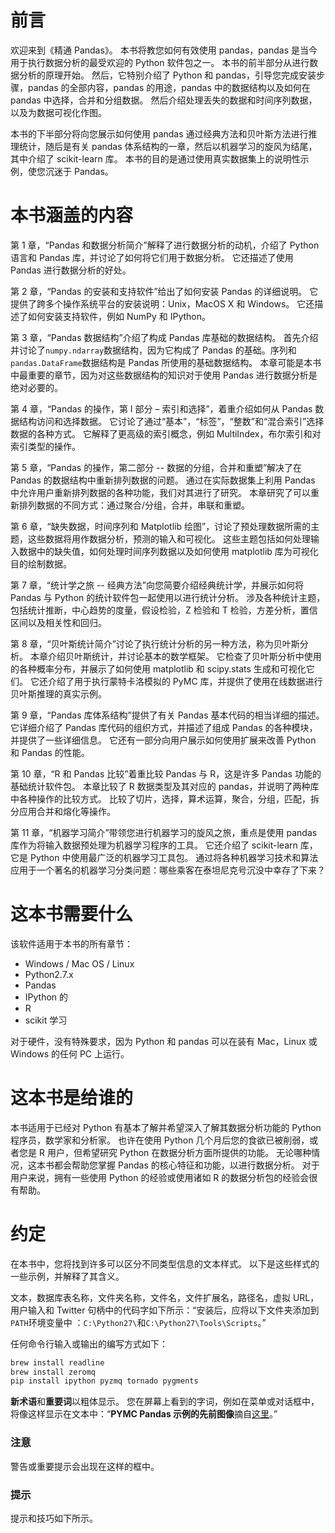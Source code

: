 # 前言

欢迎来到《精通 Pandas》。 本书将教您如何有效使用 pandas，pandas 是当今用于执行数据分析的最受欢迎的 Python 软件包之一。 本书的前半部分从进行数据分析的原理开始。 然后，它特别介绍了 Python 和 pandas，引导您完成安装步骤，pandas 的全部内容，pandas 的用途，pandas 中的数据结构以及如何在 pandas 中选择，合并和分组数据。 然后介绍处理丢失的数据和时间序列数据，以及为数据可视化作图。

本书的下半部分将向您展示如何使用 pandas 通过经典方法和贝叶斯方法进行推理统计，随后是有关 pandas 体系结构的一章，然后以机器学习的旋风为结尾，其中介绍了 scikit-learn 库。 本书的目的是通过使用真实数据集上的说明性示例，使您沉迷于 Pandas。

# 本书涵盖的内容

第 1 章，“Pandas 和数据分析简介”解释了进行数据分析的动机，介绍了 Python 语言和 Pandas 库，并讨论了如何将它们用于数据分析。 它还描述了使用 Pandas 进行数据分析的好处。

第 2 章，“Pandas 的安装和支持软件”给出了如何安装 Pandas 的详细说明。 它提供了跨多个操作系统平台的安装说明：Unix，MacOS X 和 Windows。 它还描述了如何安装支持软件，例如 NumPy 和 IPython。

第 3 章，“Pandas 数据结构”介绍了构成 Pandas 库基础的数据结构。 首先介绍并讨论了`numpy.ndarray`数据结构，因为它构成了 Pandas 的基础。序列和`pandas.DataFrame`数据结构是 Pandas 所使用的基础数据结构。 本章可能是本书中最重要的章节，因为对这些数据结构的知识对于使用 Pandas 进行数据分析是绝对必要的。

第 4 章，“Pandas 的操作，第 I 部分 – 索引和选择”，着重介绍如何从 Pandas 数据结构访问和选择数据。 它讨论了通过“基本”，“标签”，“整数”和“混合索引”选择数据的各种方式。 它解释了更高级的索引概念，例如 MultiIndex，布尔索引和对索引类型的操作。

第 5 章，“Pandas 的操作，第二部分 -- 数据的分组，合并和重塑”解决了在 Pandas 的数据结构中重新排列数据的问题。 通过在实际数据集上利用 Pandas 中允许用户重新排列数据的各种功能，我们对其进行了研究。 本章研究了可以重新排列数据的不同方式：通过聚合/分组，合并，串联和重塑。

第 6 章，“缺失数据，时间序列和 Matplotlib 绘图”，讨论了预处理数据所需的主题，这些数据将用作数据分析，预测的输入和可视化。 这些主题包括如何处理输入数据中的缺失值，如何处理时间序列数据以及如何使用 matplotlib 库为可视化目的绘制数据。

第 7 章，“统计学之旅 -- 经典方法”向您简要介绍经典统计学，并展示如何将 Pandas 与 Python 的统计软件包一起使用以进行统计分析。 涉及各种统计主题，包括统计推断，中心趋势的度量，假设检验，Z 检验和 T 检验，方差分析，置信区间以及相关性和回归。

第 8 章，“贝叶斯统计简介”讨论了执行统计分析的另一种方法，称为贝叶斯分析。 本章介绍贝叶斯统计，并讨论基本的数学框架。 它检查了贝叶斯分析中使用的各种概率分布，并展示了如何使用 matplotlib 和 scipy.stats 生成和可视化它们。 它还介绍了用于执行蒙特卡洛模拟的 PyMC 库，并提供了使用在线数据进行贝叶斯推理的真实示例。

第 9 章，“Pandas 库体系结构”提供了有关 Pandas 基本代码的相当详细的描述。 它详细介绍了 Pandas 库代码的组织方式，并描述了组成 Pandas 的各种模块，并提供了一些详细信息。 它还有一部分向用户展示如何使用扩展来改善 Python 和 Pandas 的性能。

第 10 章，“R 和 Pandas 比较”着重比较 Pandas 与 R，这是许多 Pandas 功能的基础统计软件包。 本章比较了 R 数据类型及其对应的 pandas，并说明了两种库中各种操作的比较方式。 比较了切片，选择，算术运算，聚合，分组，匹配，拆分应用合并和熔化等操作。

第 11 章，“机器学习简介”带领您进行机器学习的旋风之旅，重点是使用 pandas 库作为将输入数据预处理为机器学习程序的工具。 它还介绍了 scikit-learn 库，它是 Python 中使用最广泛的机器学习工具包。 通过将各种机器学习技术和算法应用于一个著名的机器学习分类问题：哪些乘客在泰坦尼克号沉没中幸存了下来？

# 这本书需要什么

该软件适用于本书的所有章节：

*   Windows / Mac OS / Linux
*   Python2.7.x
*   Pandas
*   IPython 的
*   R
*   scikit 学习

对于硬件，没有特殊要求，因为 Python 和 pandas 可以在装有 Mac，Linux 或 Windows 的任何 PC 上运行。

# 这本书是给谁的

本书适用于已经对 Python 有基本了解并希望深入了解其数据分析功能的 Python 程序员，数学家和分析家。 也许在使用 Python 几个月后您的食欲已被削弱，或者您是 R 用户，但希望研究 Python 在数据分析方面所提供的功能。 无论哪种情况，这本书都会帮助您掌握 Pandas 的核心特征和功能，以进行数据分析。 对于用户来说，拥有一些使用 Python 的经验或使用诸如 R 的数据分析包的经验会很有帮助。

# 约定

在本书中，您将找到许多可以区分不同类型信息的文本样式。 以下是这些样式的一些示例，并解释了其含义。

文本，数据库表名称，文件夹名称，文件名，文件扩展名，路径名，虚拟 URL，用户输入和 Twitter 句柄中的代码字如下所示：“安装后，应将以下文件夹添加到`PATH`环境变量中 ：`C:\Python27\`和`C:\Python27\Tools\Scripts`。”

任何命令行输入或输出的编写方式如下：

```py
brew install readline
brew install zeromq
pip install ipython pyzmq tornado pygments

```

**新术语**和**重要词**以粗体显示。 您在屏幕上看到的字词，例如在菜单或对话框中，将像这样显示在文本中：“**PYMC Pandas 示例的先前图像**摘自[这里](http://healthyalgorithms.files.wordpress.com/2012/01/pymc-pandas-example.png)。”

### 注意

警告或重要提示会出现在这样的框中。

### 提示

提示和技巧如下所示。
